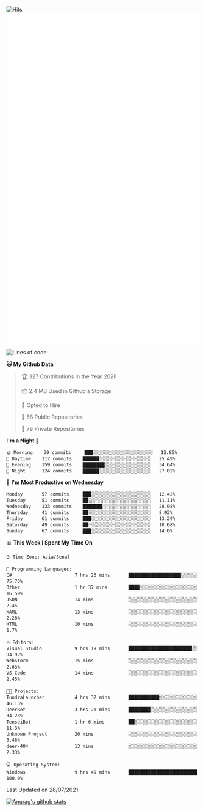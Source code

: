 ![Hits](https://hits.seeyoufarm.com/api/count/incr/badge.svg?url=https%3A%2F%2Fgithub.com%2Fkokose1234&count_bg=%2379C83D&title_bg=%23555555&icon=apple.svg&icon_color=%23E7E7E7&title=hits&edge_flat=false)
<br/>
![Metrics](https://github.com/kokose1234/kokose1234/blob/main/github-metrics.svg)

<!--START_SECTION:waka-->
![Lines of code](https://img.shields.io/badge/From%20Hello%20World%20I%27ve%20Written-12.6%20million%20lines%20of%20code-blue)

**🐱 My Github Data** 

> 🏆 327 Contributions in the Year 2021
 > 
> 📦 2.4 MB Used in Github's Storage 
 > 
> 💼 Opted to Hire
 > 
> 📜 58 Public Repositories 
 > 
> 🔑 79 Private Repositories  
 > 
**I'm a Night 🦉** 

```text
🌞 Morning    59 commits     ███░░░░░░░░░░░░░░░░░░░░░░   12.85% 
🌆 Daytime    117 commits    ██████░░░░░░░░░░░░░░░░░░░   25.49% 
🌃 Evening    159 commits    ████████░░░░░░░░░░░░░░░░░   34.64% 
🌙 Night      124 commits    ██████░░░░░░░░░░░░░░░░░░░   27.02%

```
📅 **I'm Most Productive on Wednesday** 

```text
Monday       57 commits     ███░░░░░░░░░░░░░░░░░░░░░░   12.42% 
Tuesday      51 commits     ██░░░░░░░░░░░░░░░░░░░░░░░   11.11% 
Wednesday    133 commits    ███████░░░░░░░░░░░░░░░░░░   28.98% 
Thursday     41 commits     ██░░░░░░░░░░░░░░░░░░░░░░░   8.93% 
Friday       61 commits     ███░░░░░░░░░░░░░░░░░░░░░░   13.29% 
Saturday     49 commits     ██░░░░░░░░░░░░░░░░░░░░░░░   10.68% 
Sunday       67 commits     ███░░░░░░░░░░░░░░░░░░░░░░   14.6%

```


📊 **This Week I Spent My Time On** 

```text
⌚︎ Time Zone: Asia/Seoul

💬 Programming Languages: 
C#                       7 hrs 26 mins       ███████████████████░░░░░░   75.76% 
Other                    1 hr 37 mins        ████░░░░░░░░░░░░░░░░░░░░░   16.59% 
JSON                     14 mins             ░░░░░░░░░░░░░░░░░░░░░░░░░   2.4% 
XAML                     13 mins             ░░░░░░░░░░░░░░░░░░░░░░░░░   2.28% 
HTML                     10 mins             ░░░░░░░░░░░░░░░░░░░░░░░░░   1.7%

🔥 Editors: 
Visual Studio            9 hrs 19 mins       ███████████████████████░░   94.92% 
WebStorm                 15 mins             ░░░░░░░░░░░░░░░░░░░░░░░░░   2.63% 
VS Code                  14 mins             ░░░░░░░░░░░░░░░░░░░░░░░░░   2.45%

🐱‍💻 Projects: 
TundraLauncher           4 hrs 32 mins       ███████████░░░░░░░░░░░░░░   46.15% 
DeerBot                  3 hrs 21 mins       ████████░░░░░░░░░░░░░░░░░   34.23% 
TenseiBot                1 hr 6 mins         ██░░░░░░░░░░░░░░░░░░░░░░░   11.3% 
Unknown Project          20 mins             ░░░░░░░░░░░░░░░░░░░░░░░░░   3.48% 
deer-404                 13 mins             ░░░░░░░░░░░░░░░░░░░░░░░░░   2.33%

💻 Operating System: 
Windows                  9 hrs 49 mins       █████████████████████████   100.0%

```


 Last Updated on 28/07/2021
<!--END_SECTION:waka-->

[![Anurag's github stats](https://github-readme-stats.vercel.app/api?username=kokose1234&theme=dracula)](https://github.com/anuraghazra/github-readme-stats)



	
